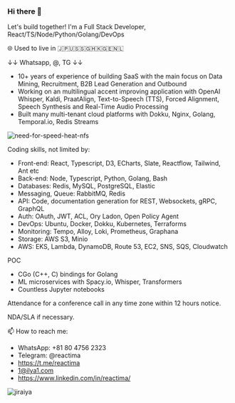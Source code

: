 ### Hi there 👋

Let's build together! I'm a Full Stack Developer, React/TS/Node/Python/Golang/DevOps

🌐 Used to live in 🇯🇵🇺🇸🇸🇬🇭🇰🇬🇪🇳🇱

↓↓ Whatsapp, @, TG ↓↓
- 10+ years of experience of building SaaS with the main focus on Data Mining, Recruitment, B2B Lead Generation and Outbound
- Working on an multilingual accent improving application with OpenAI Whisper, Kaldi, PraatAlign, Text-to-Speech (TTS), Forced Alignment, Speech Synthesis and Real-Time Audio Processing
- Built many multi-tenant cloud platforms with Dokku, Nginx, Golang, Temporal.io, Redis Streams

![need-for-speed-heat-nfs](https://user-images.githubusercontent.com/15165494/203860579-e20b9047-747f-4860-94e2-c3b98ccfd714.gif)

Coding skills, not limited by:

- Front-end: React, Typescript, D3, ECharts, Slate, Reactflow, Tailwind, Ant etc
- Back-end: Node, Typescript, Python, Golang, Bash
- Databases: Redis, MySQL, PostgreSQL, Elastic
- Messaging, Queue: RabbitMQ, Redis
- API: Code, documentation generation for REST, Websockets, gRPC, GraphQL
- Auth: OAuth, JWT, ACL, Ory Ladon, Open Policy Agent
- DevOps: Ubuntu, Docker, Dokku, Kubernetes, Terraforms
- Monitoring: Tempo, Alloy, Loki, Prometheus, Graphana
- Storage: AWS S3, Minio
- AWS: EKS, Lambda, DynamoDB, Route 53, EC2, SNS, SQS, Cloudwatch

POC
- CGo (C++, C) bindings for Golang 
- ML microservices with Spacy.io, Whisper, Transformers
- Countless Jupyter notebooks

Attendance for a conference call in any time zone within 12 hours notice.

NDA/SLA if necessary.

📫 How to reach me:
- WhatsApp: +81 80 4756 2323  
- Telegram: @reactima
- https://t.me/reactima
- 1@ilya1.com
- https://www.linkedin.com/in/reactima/

![jiraiya](https://user-images.githubusercontent.com/15165494/203860804-3ab8e25d-1dde-4679-aa4b-3b971e26edeb.gif)
